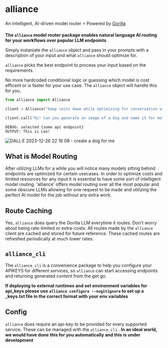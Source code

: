 # alliance
An intelligent, AI-driven model router ⚡ Powered by [Gorilla](https://github.com/ShishirPatil/gorilla)

**The `alliance` model router package enables natural language AI routing for your workflows over popular LLM endpoints**. 

Simply instaniate the `alliance` object and pass in your prompts with a description of your input and what `alliance` should optimize for.

`alliance` picks the best endpoint to process your input based on the requirements.

No more hardcoded conditional logic or guessing which model is cost efficent or is faster for your use case. The `alliance` object will handle this for you.

```python
from alliance import Alliance

client = Alliance("keep costs down while optimizing for conversation with image generation capabilities", verbose=True)

client.call("Hi! Can you generate an image of a dog and name it for me?")
```

```
DEBUG: selected {some api endpoint}
OUTPUT: This is Leo!
```
![DALL·E 2023-12-26 22 16 08 - create a dog for me](https://github.com/cybertheory/alliance/assets/27149047/4e2d9901-5635-4217-97c3-dc287cf1902b)

## What is Model Routing
After utilizng LLMs for a while you will notice many models sitting behind endpoints are optimized for certain usecases. In order to optimize costs and limited resources for any input it is essential to have some sort of intelligent model routing. 'alliance' offers model routing over all the most popular and some obscure LLMs allowing for one request to be made and utilizing the perfect AI model for the job without any extra work.

## Route Caching
Yes, `alliance` does query the Gorilla LLM everytime it routes. Don't worry about being rate-limited or extra-costs. All routes made by the `alliance` client are cached and stored for future reference. These cached routes are refreshed periodically at much lower rates.

## `alliance_cli`
The `alliance_cli` is a convenience package to help you configure your APIKEYS for different services, so `alliance` can start accessing endpoints and returning generated content from the get go.

**If deploying to external runtimes and set environment variables for api_keys please use `alliance configure --nogitignore` to set up a _keys.txt file in the correct format with your env variables**

## Config
`alliance` does require an api-key to be provided for every supported service. These can be managed with the `alliance_cli` . **In an ideal world, we would have done this for you automatically and this is under development**  

